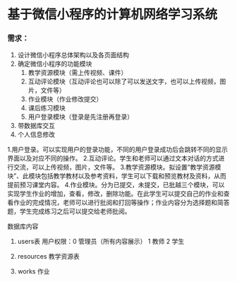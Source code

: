# 基于微信小程序的计算机网络学习系统

### 需求：

1. 设计微信小程序总体架构以及各页面结构
2. 确定微信小程序的功能模块
   1. 教学资源模块（需上传视频、课件）
   2. 互动评论模块（互动评论也可以除了可以发送文字，也可以上传视频，图片，文件等）
   3. 作业模块（作业修改提交）
   4. 课后练习模块
   5. 用户登录模块（登录是先注册再登录）
3. 带数据库交互
4. 个人信息修改


1.用户登录。可以实现用户的登录功能，不同的用户登录成功后会跳转不同的显示界面以及对应不同的操作。
2.互动评论。学生和老师可以通过文本对话的方式进行交流，可以上传视频，图片，文件等。
3.教学资源模块。拟设置“教学资源模块”、此模块包括教学教材以及参考资料，学生可以下载和预览教材及资料，从而提前预习课堂内容。
4.作业模块。分为已提交，未提交，已批越三个模块，可以实现学生作业的增加，查看，修改，删除功能。在此学生可以提交自己的作业和查看作业的完成情况，老师可以进行批阅和打回等操作；作业内容分为选择题和简答题，学生完成练习之后可以提交给老师批阅。



数据库内容
1. users表
用户权限：0  管理员（所有内容展示）  1 教师     2  学生

2. resources   教学资源表
3. works  作业
